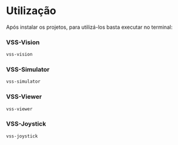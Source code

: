# Utilização

Após instalar os projetos, para utilizá-los basta executar no terminal: 

### VSS-Vision
```bash
vss-vision
```

### VSS-Simulator
```bash
vss-simulator
```

### VSS-Viewer
```bash
vss-viewer
```

### VSS-Joystick
```bash
vss-joystick
```